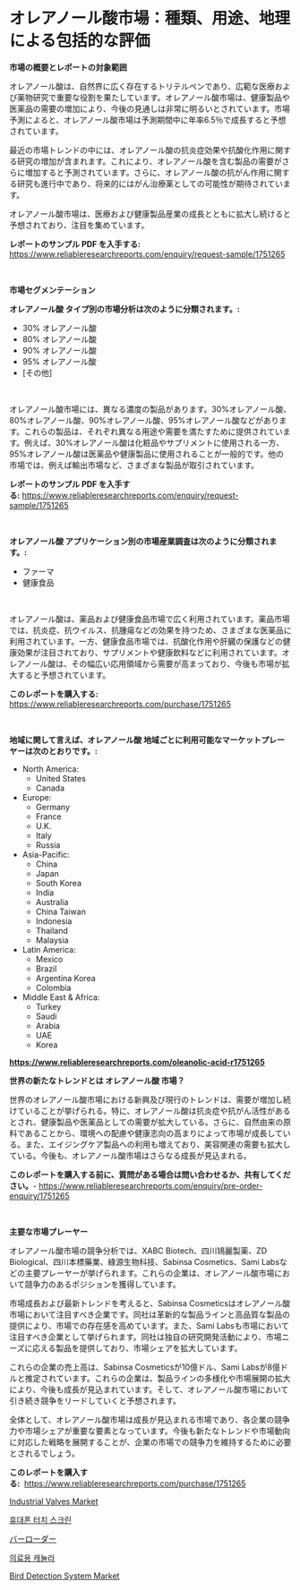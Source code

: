 <p><h1>オレアノール酸市場：種類、用途、地理による包括的な評価</h1></p><p><strong>市場の概要とレポートの対象範囲</strong></p>
<p><p>オレアノール酸は、自然界に広く存在するトリテルペンであり、広範な医療および薬物研究で重要な役割を果たしています。オレアノール酸市場は、健康製品や医薬品の需要の増加により、今後の見通しは非常に明るいとされています。市場予測によると、オレアノール酸市場は予測期間中に年率6.5％で成長すると予想されています。</p><p>最近の市場トレンドの中には、オレアノール酸の抗炎症効果や抗酸化作用に関する研究の増加が含まれます。これにより、オレアノール酸を含む製品の需要がさらに増加すると予測されています。さらに、オレアノール酸の抗がん作用に関する研究も進行中であり、将来的にはがん治療薬としての可能性が期待されています。</p><p>オレアノール酸市場は、医療および健康製品産業の成長とともに拡大し続けると予想されており、注目を集めています。</p></p>
<p><strong>レポートのサンプル PDF を入手する:</strong> <a href="https://www.reliableresearchreports.com/enquiry/request-sample/1751265">https://www.reliableresearchreports.com/enquiry/request-sample/1751265</a></p>
<p>&nbsp;</p>
<p><strong>市場セグメンテーション</strong></p>
<p><strong>オレアノール酸 タイプ別の市場分析は次のように分類されます。:</strong></p>
<p><ul><li>30% オレアノール酸</li><li>80% オレアノール酸</li><li>90% オレアノール酸</li><li>95% オレアノール酸</li><li>[その他]</li></ul></p>
<p>&nbsp;</p>
<p><p>オレアノール酸市場には、異なる濃度の製品があります。30%オレアノール酸、80%オレアノール酸、90%オレアノール酸、95%オレアノール酸などがあります。これらの製品は、それぞれ異なる用途や需要を満たすために提供されています。例えば、30%オレアノール酸は化粧品やサプリメントに使用される一方、95%オレアノール酸は医薬品や健康製品に使用されることが一般的です。他の市場では、例えば輸出市場など、さまざまな製品が取引されています。</p></p>
<p><strong>レポートのサンプル PDF を入手する:</strong>&nbsp;<a href="https://www.reliableresearchreports.com/enquiry/request-sample/1751265">https://www.reliableresearchreports.com/enquiry/request-sample/1751265</a></p>
<p>&nbsp;</p>
<p><strong> オレアノール酸 アプリケーション別の市場産業調査は次のように分類されます。:</strong></p>
<p><ul><li>ファーマ</li><li>健康食品</li></ul></p>
<p>&nbsp;</p>
<p><p>オレアノール酸は、薬品および健康食品市場で広く利用されています。薬品市場では、抗炎症、抗ウイルス、抗腫瘍などの効果を持つため、さまざまな医薬品に利用されています。一方、健康食品市場では、抗酸化作用や肝臓の保護などの健康効果が注目されており、サプリメントや健康飲料などに利用されています。オレアノール酸は、その幅広い応用領域から需要が高まっており、今後も市場が拡大すると予想されています。</p></p>
<p><strong>このレポートを購入する:</strong>&nbsp; <a href="https://www.reliableresearchreports.com/purchase/1751265">https://www.reliableresearchreports.com/purchase/1751265</a></p>
<p>&nbsp;</p>
<p><strong>地域に関して言えば、オレアノール酸 地域ごとに利用可能なマーケットプレーヤーは次のとおりです。:</strong></p>
<p><ul>
    <li>
        North America:
        <ul>
            <li>United States</li>
            <li>Canada</li>
        </ul>
    </li>
    <li>
        Europe:
        <ul>
            <li>Germany</li>
            <li>France</li>
            <li>U.K.</li>
            <li>Italy</li>
            <li>Russia</li>
        </ul>
    </li>
    <li>
        Asia-Pacific:
        <ul>
            <li>China</li>
            <li>Japan</li>
            <li>South Korea</li>
            <li>India</li>
            <li>Australia</li>
            <li>China Taiwan</li>
            <li>Indonesia</li>
            <li>Thailand</li>
            <li>Malaysia</li>
        </ul>
    </li>
    <li>
        Latin America:
        <ul>
            <li>Mexico</li>
            <li>Brazil</li>
            <li>Argentina Korea</li>
            <li>Colombia</li>
        </ul>
    </li>
    <li>
        Middle East & Africa:
        <ul>
            <li>Turkey</li>
            <li>Saudi</li>
            <li>Arabia</li>
            <li>UAE</li>
            <li>Korea</li>
        </ul>
    </li>
    </ul></p>
<p><strong><a href="https://www.reliableresearchreports.com/oleanolic-acid-r1751265">https://www.reliableresearchreports.com/oleanolic-acid-r1751265</a></strong>&nbsp;</p>
<p><strong>世界の新たなトレンドとは オレアノール酸 市場？</strong></p>
<p><p>世界のオレアノール酸市場における新興及び現行のトレンドは、需要が増加し続けていることが挙げられる。特に、オレアノール酸は抗炎症や抗がん活性があるとされ、健康製品や医薬品としての需要が拡大している。さらに、自然由来の原料であることから、環境への配慮や健康志向の高まりによって市場が成長している。また、エイジングケア製品への利用も増えており、美容関連の需要も拡大している。今後も、オレアノール酸市場はさらなる成長が見込まれる。</p></p>
<p><strong>このレポートを購入する前に、質問がある場合は問い合わせるか、共有してください。</strong>- <a href="https://www.reliableresearchreports.com/enquiry/pre-order-enquiry/1751265">https://www.reliableresearchreports.com/enquiry/pre-order-enquiry/1751265</a></p>
<p>&nbsp;</p>
<p><strong>主要な市場プレーヤー</strong></p>
<p><p>オレアノール酸市場の競争分析では、XABC Biotech、四川鴇麗製薬、ZD Biological、四川本標藥業、綠源生物科技、Sabinsa Cosmetics、Sami Labsなどの主要プレーヤーが挙げられます。これらの企業は、オレアノール酸市場において競争力のあるポジションを獲得しています。</p><p>市場成長および最新トレンドを考えると、Sabinsa Cosmeticsはオレアノール酸市場において注目すべき企業です。同社は革新的な製品ラインと高品質な製品の提供により、市場での存在感を高めています。また、Sami Labsも市場において注目すべき企業として挙げられます。同社は独自の研究開発活動により、市場ニーズに応える製品を提供しており、市場シェアを拡大しています。</p><p>これらの企業の売上高は、Sabinsa Cosmeticsが10億ドル、Sami Labsが8億ドルと推定されています。これらの企業は、製品ラインの多様化や市場展開の拡大により、今後も成長が見込まれています。そして、オレアノール酸市場において引き続き競争をリードしていくと予想されます。</p><p>全体として、オレアノール酸市場は成長が見込まれる市場であり、各企業の競争力や市場シェアが重要な要素となっています。今後も新たなトレンドや市場動向に対応した戦略を展開することが、企業の市場での競争力を維持するために必要とされるでしょう。</p></p>
<p><strong>このレポートを購入する:</strong>&nbsp;&nbsp;<a href="https://www.reliableresearchreports.com/purchase/1751265">https://www.reliableresearchreports.com/purchase/1751265</a></p>
<p><p><a href="https://github.com/johnbach50/Market-Research-Report-List-2/blob/main/industrial-valves-market.md">Industrial Valves Market</a></p><p><a href="https://github.com/Maeennan456456/Market-Research-Report-List-1/blob/main/692810021434.md">휴대폰 터치 스크린</a></p><p><a href="https://github.com/joaejkdzgyljvo6/Market-Research-Report-List-1/blob/main/576263022982.md">バーローダー</a></p><p><a href="https://github.com/vsap75a286l/Market-Research-Report-List-1/blob/main/502750721409.md">의료용 캐뉼라</a></p><p><a href="https://view.publitas.com/reportprime-1/bird-detection-system-market-size-growing-and-forecasted-for-period-from-2024-2031-and-provides-complete-market-analysis-of-this-market/">Bird Detection System Market</a></p></p>